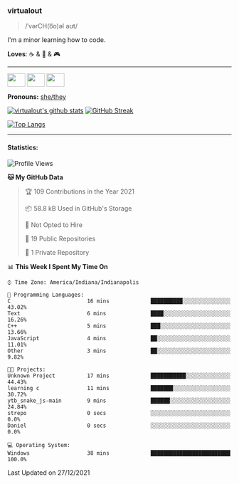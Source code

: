 ### virtualout
> /ˈvərCH(o͞o)əl aʊt/
> 
I'm a minor learning how to code.

**Loves**: ☕ & 🍫 & 🎮

-----
<p align="left">
<a href="https://twitter.com/ashexadecimal/" target="blank"><img align="center" src="https://cdn.jsdelivr.net/npm/simple-icons@3.0.1/icons/twitter.svg" alt="" height="30" width="40" /></a>
<a href="https://twitch.tv/sleepilylive" target="blank"><img align="center" src="https://cdn.jsdelivr.net/npm/simple-icons@3.0.1/icons/twitch.svg" alt="" height="30" width="40" /></a>
<a href="https://www.youtube.com/channel/UCVVgwKvv9UAbgsIWvYUSnkQ" target="blank"><img align="center" src="https://cdn.jsdelivr.net/npm/simple-icons@3.0.1/icons/youtube.svg" alt="" height="30" width="40" /></a>
</p>

**Pronouns:** [she/they](https://pronoun.is/she/:or/they)

[![virtualout's github stats](https://github-readme-stats.vercel.app/api?username=virtualout&theme=github_dark&show_icons=true)](https://github.com/anuraghazra/github-readme-stats)
[![GitHub Streak](http://github-readme-streak-stats.herokuapp.com?user=virtualout&theme=github-dark&date_format=M%20j%5B%2C%20Y%5D)](https://git.io/streak-stats)

[![Top Langs](https://github-readme-stats.vercel.app/api/top-langs/?username=virtualout&layout=compact&theme=github_dark)](https://github.com/anuraghazra/github-readme-stats)

-----

#### Statistics:

<!--START_SECTION:waka-->
![Profile Views](http://img.shields.io/badge/Profile%20Views-0-blue)

**🐱 My GitHub Data** 

> 🏆 109 Contributions in the Year 2021
 > 
> 📦 58.8 kB Used in GitHub's Storage 
 > 
> 🚫 Not Opted to Hire
 > 
> 📜 19 Public Repositories 
 > 
> 🔑 1 Private Repository 
 > 
📊 **This Week I Spent My Time On** 

```text
⌚︎ Time Zone: America/Indiana/Indianapolis

💬 Programming Languages: 
C                        16 mins             ██████████░░░░░░░░░░░░░░░   43.02% 
Text                     6 mins              ████░░░░░░░░░░░░░░░░░░░░░   16.26% 
C++                      5 mins              ███░░░░░░░░░░░░░░░░░░░░░░   13.66% 
JavaScript               4 mins              ██░░░░░░░░░░░░░░░░░░░░░░░   11.01% 
Other                    3 mins              ██░░░░░░░░░░░░░░░░░░░░░░░   9.82%

🐱‍💻 Projects: 
Unknown Project          17 mins             ███████████░░░░░░░░░░░░░░   44.43% 
learning c               11 mins             ███████░░░░░░░░░░░░░░░░░░   30.72% 
ytb_snake_js-main        9 mins              ██████░░░░░░░░░░░░░░░░░░░   24.84% 
strepo                   0 secs              ░░░░░░░░░░░░░░░░░░░░░░░░░   0.0% 
Daniel                   0 secs              ░░░░░░░░░░░░░░░░░░░░░░░░░   0.0%

💻 Operating System: 
Windows                  38 mins             █████████████████████████   100.0%

```


 Last Updated on 27/12/2021
<!--END_SECTION:waka-->
